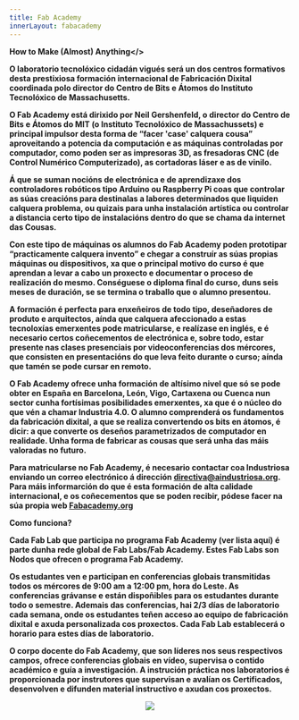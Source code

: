 ```yaml
---
title: Fab Academy
innerLayout: fabacademy
---
```

<b>How to Make (Almost) Anything</>

O laboratorio tecnolóxico cidadán vigués será un dos centros formativos desta prestixiosa formación internacional de Fabricación Dixital coordinada polo director do Centro de Bits e Átomos do Instituto Tecnolóxico de Massachusetts.

O Fab Academy está dirixido por Neil Gershenfeld, o director do Centro de Bits e Átomos do MIT (o Instituto Tecnolóxico de Massachussets) e principal impulsor desta forma de “facer 'case' calquera cousa” aproveitando a potencia da computación e as máquinas controladas por computador, como poden ser as impresoras 3D, as fresadoras CNC (de Control Numérico Computerizado), as cortadoras láser e as de vinilo.

Á que se suman nocións de electrónica e de aprendizaxe dos controladores robóticos tipo Arduino ou Raspberry Pi coas que controlar as súas creacións para destinalas a labores determinados que liquiden calquera problema, ou quizais para unha instalación artística ou controlar a distancia certo tipo de instalacións dentro do que se chama da internet das Cousas.

Con este tipo de máquinas os alumnos do Fab Academy poden prototipar “practicamente calquera invento” e chegar a construír as súas propias máquinas ou dispositivos, xa que o principal motivo do curso é que aprendan a levar a cabo un proxecto e documentar o proceso de realización do mesmo. Conséguese o diploma final do curso, duns seis meses de duración, se se termina o traballo que o alumno presentou.

A formación é perfecta para enxeñeiros de todo tipo, deseñadores de produto e arquitectos, aínda que calquera afeccionado a estas tecnoloxías emerxentes pode matricularse, e realízase en inglés, e é necesario certos coñecementos de electrónica e, sobre todo, estar presente nas clases presenciais por videoconferencias dos mércores, que consisten en presentacións do que leva feito durante o curso; aínda que tamén se pode cursar en remoto.

O Fab Academy ofrece unha formación de altísimo nivel que só se pode obter en España en Barcelona, León, Vigo, Cartaxena ou Cuenca nun sector cunha fortísimas posibilidades emerxentes, xa que é o núcleo do que vén a chamar Industria 4.0. O alumno comprenderá os fundamentos da fabricación dixital, a que se realiza convertendo os bits en átomos, é dicir: a que converte os deseños parametrizados de computador en realidade. Unha forma de fabricar as cousas que será unha das máis valoradas no futuro.


Para matricularse no Fab Academy, é necesario contactar coa Industriosa enviando un correo electrónico á dirección [directiva@aindustriosa.org](mailto:directiva@aindustriosa.org). Para máis informarción do que é esta formación de alta calidade internacional, e os coñecementos que se poden recibir, pódese facer na súa propia web [Fabacademy.org](https://fabacademy.org)

<b>Como funciona?</b>

Cada Fab Lab que participa no programa Fab Academy (ver lista aquí) é parte dunha rede global de Fab Labs/Fab Academy. Estes Fab Labs son Nodos que ofrecen o programa Fab Academy.

Os estudantes ven e participan en conferencias globais transmitidas todos os mércores de 9:00 am a 12:00 pm, hora do Leste. As conferencias grávanse e están dispoñibles para os estudantes durante todo o semestre. Ademais das conferencias, hai 2/3 días de laboratorio cada semana, onde os estudantes teñen acceso ao equipo de fabricación dixital e axuda personalizada cos proxectos. Cada Fab Lab establecerá o horario para estes días de laboratorio.

O corpo docente do Fab Academy, que son líderes nos seus respectivos campos, ofrece conferencias globais en vídeo, supervisa o contido académico e guía a investigación. A instrución práctica nos laboratorios é proporcionada por instrutores que supervisan e avalían os Certificados, desenvolven e difunden material instructivo e axudan cos proxectos.

<center>
<img src="https://aindustriosa.org/FabACademy2024/A-Industriosa-FabAcademy.jpg" />
</center>